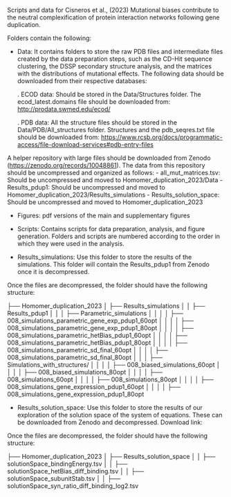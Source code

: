 Scripts and data for Cisneros et al., (2023) Mutational biases contribute to the neutral complexification of protein interaction networks following gene duplication.

Folders contain the following:
- Data: It contains folders to store the raw PDB files and intermediate files created by the data preparation steps, such as
the CD-Hit sequence clustering, the DSSP secondary structure analysis, and the matrices with the distributions of mutational
effects. The following data should be downloaded from their respective databases:

	. ECOD data: Should be stored in the Data/Structures folder. The ecod_latest.domains file should be downloaded from:
	http://prodata.swmed.edu/ecod/
	

	. PDB data: All the structure files should be stored in the Data/PDB/All\_structures folder. Structures and the pdb_seqres.txt file should be downloaded from:
	https://www.rcsb.org/docs/programmatic-access/file-download-services#pdb-entry-files

A helper repository with large files should be downloaded from Zenodo (https://zenodo.org/records/10048861).
The data from this repository should be uncompressed and organized as follows:
	- all\_mut\_matrices.tsv: Should be uncompressed and moved to Homomer\_duplication\_2023/Data
	- Results_pdup1: Should be uncompressed and moved to Homomer\_duplication\_2023/Results\_simulations
	- Results\_solution\_space: Should be uncompressed and moved to Homomer\_duplication\_2023

- Figures: pdf versions of the main and supplementary figures

- Scripts: Contains scripts for data preparation, analysis, and figure generation. Folders and scripts are numbered according
to the order in which they were used in the analysis.

- Results\_simulations: Use this folder to store the results of the simulations. This folder will contain the Results\_pdup1 from Zenodo
once it is decompressed.


Once the files are decompressed, the folder should have the following structure:

├── Homomer\_duplication\_2023
│   ├── Results\_simulations
│   │   ├── Results\_pdup1
│   │   │   ├── Parametric\_simulations
│   │   │   │   ├── 008\_simulations\_parametric\_gene\_exp\_pdup1\_60opt
│   │   │   │   ├── 008\_simulations\_parametric\_gene\_exp\_pdup1\_80opt
│   │   │   │   ├── 008\_simulations\_parametric\_hetBias\_pdup1\_60opt
│   │   │   │   ├── 008\_simulations\_parametric\_hetBias\_pdup1\_80opt
│   │   │   │   ├── 008\_simulations\_parametric\_sd\_final\_60opt
│   │   │   │   ├── 008\_simulations\_parametric\_sd\_final\_80opt
│   │   │   ├── Simulations\_with\_structures/
│   │   │   │   ├── 008\_biased\_simulations\_60opt
│   │   │   │   ├── 008\_biased\_simulations\_80opt
│   │   │   │   ├── 008\_simulations\_60opt
│   │   │   │   ├── 008\_simulations\_80opt
│   │   │   │   ├── 008\_simulations\_gene\_expression\_pdup1\_60opt
│   │   │   │   ├── 008\_simulations\_gene\_expression\_pdup1\_80opt


- Results\_solution\_space: Use this folder to store the results of our exploration of the solution space of the system
of equations. These can be downloaded from Zenodo and decompressed. Download link:


Once the files are decompressed, the folder should have the following structure:

├── Homomer\_duplication\_2023
│   ├── Results\_solution\_space
│   │   ├── solutionSpace\_bindingEnergy.tsv
│   │   ├── solutionSpace\_hetBias\_diff\_binding.tsv
│   │   ├── solutionSpace\_subunitStab.tsv
│   │   ├── solutionSpace\_syn\_ratio\_diff\_binding\_log2.tsv


